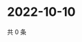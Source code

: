 # 2022-10-10

共 0 条

<!-- BEGIN WEIBO -->
<!-- 最后更新时间 Mon Oct 10 2022 13:13:10 GMT+0800 (China Standard Time) -->

<!-- END WEIBO -->
